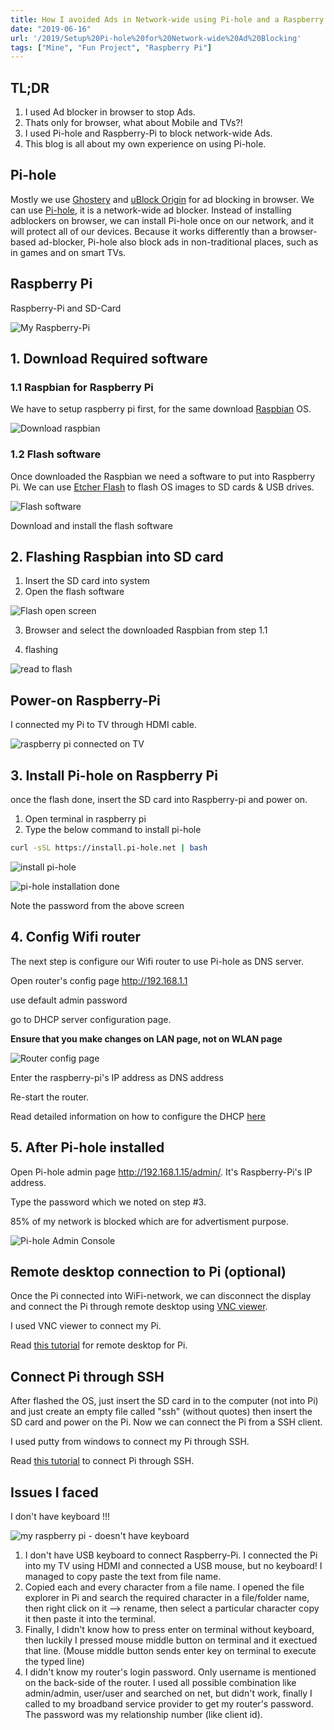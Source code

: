 ```yaml
---
title: How I avoided Ads in Network-wide using Pi-hole and a Raspberry Pi
date: "2019-06-16"
url: '/2019/Setup%20Pi-hole%20for%20Network-wide%20Ad%20Blocking'
tags: ["Mine", "Fun Project", "Raspberry Pi"]
---
```


## TL;DR

1. I used Ad blocker in browser to stop Ads.
2. Thats only for browser, what about Mobile and TVs?!
3. I used Pi-hole and Raspberry-Pi to block network-wide Ads.
4. This blog is all about my own experience on using Pi-hole.

## Pi-hole

Mostly we use [Ghostery](https://www.ghostery.com/) and [uBlock Origin](https://github.com/gorhill/uBlock) for ad blocking in browser. We can use [Pi-hole](https://pi-hole.net/), it is a network-wide ad blocker. Instead of installing adblockers on browser, we can install Pi-hole once on our network, and it will protect all of our devices. Because it works differently than a browser-based ad-blocker, Pi-hole also block ads in non-traditional places, such as in games and on smart TVs.

## Raspberry Pi

Raspberry-Pi and SD-Card

![My Raspberry-Pi](my-raspberry-pi.jpg)

## 1. Download Required software

### 1.1 Raspbian for Raspberry Pi

We have to setup raspberry pi first, for the same download [Raspbian](https://www.raspberrypi.org/downloads/raspbian/) OS.

![Download raspbian](./02-Download-Raspbian-for-Raspberry-Pi.png)

### 1.2 Flash software

Once downloaded the Raspbian we need a software to put into Raspberry Pi. We can use [Etcher Flash](https://www.balena.io/etcher/) to flash OS images to SD cards & USB drives.

![Flash software](./03-balenaEtcher-Home.png)

Download and install the flash software

## 2. Flashing Raspbian into SD card

1. Insert the SD card into system
2. Open the flash software

![Flash open screen](./04-Etcher-Select-image.png)

3. Browser and select the downloaded Raspbian from step 1.1

4. flashing

![read to flash](./06-ready-to-flash.png)

## Power-on Raspberry-Pi

I connected my Pi to TV through HDMI cable.

![raspberry pi connected on TV](./raspberry-pi-connected-on-TV.jpg)

## 3. Install Pi-hole on Raspberry Pi

once the flash done, insert the SD card into Raspberry-pi and power on.

1. Open terminal in raspberry pi
2. Type the below command to install pi-hole

```bash
curl -sSL https://install.pi-hole.net | bash
```

![install pi-hole](./09-pi-hole-installation-1.png)

![pi-hole installation done](./10-pi-hole-installation-last-screen-with-pass.png)

Note the password from the above screen

## 4. Config Wifi router

The next step is configure our Wifi router to use Pi-hole as DNS server.

Open router's config page http://192.168.1.1

use default admin password

go to DHCP server configuration page.

**Ensure that you make changes on LAN page, not on WLAN page**

![Router config page](./router-config-page.png)

Enter the raspberry-pi's IP address as DNS address

Re-start the router.

Read detailed information on how to configure the DHCP [here](https://discourse.pi-hole.net/t/how-do-i-configure-my-devices-to-use-pi-hole-as-their-dns-server/245)

## 5. After Pi-hole installed

Open Pi-hole admin page http://192.168.1.15/admin/. It's Raspberry-Pi's IP address.

Type the password which we noted on step #3.

85% of my network is blocked which are for advertisment purpose.

![Pi-hole Admin Console](./Pi-hole-Admin-Console.png)

## Remote desktop connection to Pi (optional)

Once the Pi connected into WiFi-network, we can disconnect the display and connect the Pi through remote desktop using [VNC viewer](https://www.realvnc.com/en/connect/download/viewer/).

I used VNC viewer to connect my Pi.

Read [this tutorial](http://www.circuitbasics.com/access-raspberry-pi-desktop-remote-connection/) for remote desktop for Pi.

## Connect Pi through SSH

After flashed the OS, just insert the SD card in to the computer (not into Pi) and just create an empty file called "ssh" (without quotes) then insert the SD card and power on the Pi. Now we can connect the Pi from a SSH client.

I used putty from windows to connect my Pi through SSH.

Read [this tutorial](https://www.raspberrypi.org/magpi/ssh-remote-control-raspberry-pi/) to connect Pi through SSH.

## Issues I faced

I don't have keyboard !!!

![my raspberry pi - doesn't have keyboard](./my-raspberry-pi-does-not-have-keyboard)

1. I don't have USB keyboard to connect Raspberry-Pi. I connected the Pi into my TV using HDMI and connected a USB mouse, but no keyboard! I managed to copy paste the text from file name.
2. Copied each and every character from a file name. I opened the file explorer in Pi and search the required character in a file/folder name, then right click on it --> rename, then select a particular character copy it then paste it into the terminal.
3. Finally, I didn't know how to press enter on terminal without keyboard, then luckily I pressed mouse middle button on terminal and it exectued that line. (Mouse middle button sends enter key on terminal to execute the typed line)
4. I didn't know my router's login password. Only username is mentioned on the back-side of the router. I used all possible combination like admin/admin, user/user and searched on net, but didn't work, finally I called to my broadband service provider to get my router's password. The password was my relationship number (like client id).
